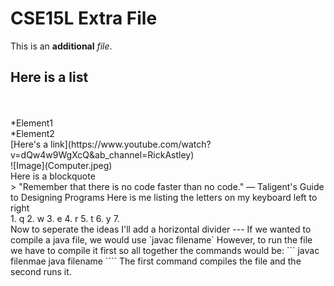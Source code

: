 # CSE15L Extra File
This is an **additional** *file*. 
## Here is a list
<br />
<br />
*Element1
<br />
*Element2 
<br />
[Here's a link](https://www.youtube.com/watch?v=dQw4w9WgXcQ&ab_channel=RickAstley)
<br />
![Image](Computer.jpeg)
<br />
Here is a blockquote
<br />
> "Remember that there is no code faster than no code." — Taligent's Guide to Designing Programs
Here is me listing the letters on my keyboard left to right
<br />
1. q
2. w
3. e
4. r
5. t
6. y
7. <br />
Now to seperate the ideas I'll add a horizontal divider
---
If we wanted to compile a java file, we would use `javac filename`
However, to run the file we have to compile it first so all together the commands would be:
```
javac filenmae
java filename
````
The first command compiles the file and the second runs it.
